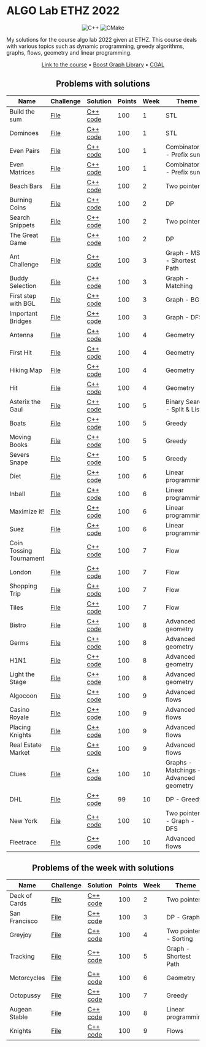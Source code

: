 # ALGO Lab ETHZ 2022

<div align="center">

![C++](https://img.shields.io/badge/c++-%2300599C.svg?style=for-the-badge&logo=c%2B%2B&logoColor=white) ![CMake](https://img.shields.io/badge/CMake-%23008FBA.svg?style=for-the-badge&logo=cmake&logoColor=white)

</div>

My solutions for the course algo lab 2022 given at ETHZ. This course deals with various topics such as dynamic programming, greedy algorithms, graphs, flows, geometry and linear programming.

<div align="center">

[Link to the course](https://cadmo.ethz.ch/education/lectures/HS22/algolab/index.html) • [Boost Graph Library](https://www.boost.org/doc/libs/1_78_0/libs/graph/doc/index.html) • [CGAL](https://www.cgal.org/)

</div>

<div align="center">

## Problems with solutions

| Name | Challenge | Solution | Points | Week | Theme |
| ------------- |---------------------- |------------------|-----------------|------------------|-----------------------|
| Build the sum | [File](./problems/build_the_sum.pdf) | [C++ code](./week1/Build%20the%20Sum.cpp) | 100 | 1 | STL |
| Dominoes | [File](./problems/dominoes.pdf) | [C++ code](./week1/Dominoes.cpp) | 100 | 1 | STL |
| Even Pairs | [File](./problems/even_pairs.pdf) | [C++ code](./week1/Even%20Pairs.cpp) | 100 | 1 | Combinatorics - Prefix sum |
| Even Matrices | [File](./problems/even_matrices.pdf) | [C++ code](./week1/Even%20Matrices.cpp) | 100 | 1 | Combinatorics - Prefix sum |
| Beach Bars | [File](./problems/beach_bars.pdf) | [C++ code](./week2/Beach%20Bars.cpp) | 100 | 2 | Two pointers |
| Burning Coins | [File](./problems/burning_coins.pdf) | [C++ code](./week2/Burning%20Coins.cpp) | 100 | 2 | DP |
| Search Snippets | [File](./problems/search_snippets.pdf) | [C++ code](./week2/Search%20Snippets.cpp) | 100 | 2 | Two pointers |
| The Great Game | [File](./problems/the_great_game.pdf) | [C++ code](./week2/The%20Great%20Game.cpp) | 100 | 2 | DP |
| Ant Challenge | [File](./problems/ant%20challenge.pdf) | [C++ code](./week3/Ant%20Challenge.cpp) | 100 | 3 | Graph - MST - Shortest Path |
| Buddy Selection | [File](./problems/buddy%20selection.pdf) | [C++ code](./week3/Buddy%20Selection.cpp) | 100 | 3 | Graph - Matching |
| First step with BGL | [File](./problems/first%20steps%20with%20bgl.pdf) | [C++ code](./week3/First%20steps%20with%20BGL.cpp) | 100 | 3 | Graph - BGL |
| Important Bridges | [File](./problems/important%20bridges.pdf) | [C++ code](./week3/Important%20Bridges.cpp) | 100 | 3 | Graph - DFS |
| Antenna | [File](./problems/antenna.pdf) | [C++ code](./week4/Antenna.cpp) | 100 |  4 |  Geometry |
| First Hit | [File](./problems/firsthit.pdf) | [C++ code](./week4/First%20Hit.cpp) | 100 | 4 | Geometry |
| Hiking Map | [File](./problems/hiking-maps.pdf) | [C++ code](./week4/Hiking%20Map.cpp) | 100 | 4 | Geometry |
| Hit | [File](./problems/hit.pdf) | [C++ code](./week4/First%20Hit.cpp) | 100 | 4 | Geometry |
| Asterix the Gaul | [File](./problems/asterix_the_gaul.pdf) | [C++ code](./week5/Asterix%20the%20Gaul.cpp) | 100 | 5 | Binary Search - Split & List |
| Boats | [File](./problems/boats.pdf) | [C++ code](./week5/Boats.cpp) | 100 | 5 | Greedy |
| Moving Books | [File](./problems/moving_books.pdf) | [C++ code](./week5/Moving%20Books.cpp) | 100 | 5 | Greedy |
| Severs Snape | [File](./problems/severus_snape.pdf) | [C++ code](./week5/Severus%20Snape.cpp) | 100 | 5 | Greedy |
| Diet | [File](./problems/diet.pdf) | [C++ code](./week6/Diet.cpp) | 100 | 6 | Linear programming |
| Inball | [File](./problems/inball.pdf) | [C++ code](./week6/Inball.cpp) | 100 | 6 | Linear programming |
| Maximize it!| [File](./problems/what%20is%20the%20maximum.pdf) | [C++ code](./week6/Maximize%20it!.cpp) | 100 | 6 | Linear programming |
| Suez | [File](./problems/suez.pdf) | [C++ code](./week6/Suez.cpp) | 100 | 6 | Linear programming |
| Coin Tossing Tournament | [File](./problems/coin%20cossing%20tournament.pdf) | [C++ code](./week7/Coin%20Tossing%20Tournament.cpp) | 100 | 7 | Flow |
| London | [File](./problems/london.pdf) | [C++ code](./week7/London.cpp) | 100 | 7 | Flow |
| Shopping Trip | [File](./problems/shopping%20trip.pdf) | [C++ code](./week7/Shopping%20Trip.cpp) | 100 | 7 | Flow |
| Tiles | [File](./problems/tiles.pdf) | [C++ code](./week7/Tiles.cpp) | 100 | 7 | Flow |
| Bistro | [File](./problems/bistro.pdf) | [C++ code](./week8/Bistro.cpp) | 100 | 8 | Advanced geometry |
| Germs | [File](./problems/germs.pdf) | [C++ code](./week8/Germs.cpp) | 100 | 8 | Advanced geometry |
| H1N1 | [File](./problems/h1n1.pdf) | [C++ code](./week8/H1N1.cpp) | 100 | 8 | Advanced geometry |
| Light the Stage | [File](./problems/light%20the%20stage.pdf) | [C++ code](./week8/Light%20the%20Stage.cpp) | 100 | 8 | Advanced geometry |
| Algocoon | [File](./problems/algoco%C3%B6n%20group.pdf) | [C++ code](./week9/Algocoon.cpp) | 100 | 9 | Advanced flows |
| Casino Royale | [File](./problems/casino%20royale.pdf) | [C++ code](./week9/Casino%20Royale.cpp) | 100 | 9 | Advanced flows |
| Placing Knights | [File](./problems/placing%20knights.pdf) | [C++ code](./week9/Placing%20Knights.cpp) | 100 | 9 | Advanced flows |
| Real Estate Market | [File](./problems/real%20estate%20market.pdf) | [C++ code](./week9/Real%20Estate%20Market.cpp) | 100 | 9 | Advanced flows |
| Clues | [File](./problems/clues.pdf) | [C++ code](./week10/Clues.cpp) | 100 | 10 | Graphs - Matchings - Advanced geometry |
| DHL | [File](./problems/dhl.pdf) | [C++ code](./week10/DHL.cpp) | 99 | 10 | DP - Greedy |
| New York | [File](./problems/new%20york.pdf) | [C++ code](./week10/New%20York.cpp) | 100 | 10 | Two pointers - Graph - DFS |
| Fleetrace | [File](./problems/fleetrace.pdf) | [C++ code](./week10/Fleetrace.cpp) | 100 | 10 | Advanced flows |

## Problems of the week with solutions

| Name | Challenge | Solution | Points | Week | Theme |
| ------------- |---------------------- |------------------|-----------------|------------------|-----------------------|
| Deck of Cards | [File](./problems/deck_of_cards.pdf) | [C++ code](./problems-of-the-week/Deck%20of%20Cards.cpp) | 100 | 2 | Two pointers |
| San Francisco | [File](./problems/san_francisco.pdf) | [C++ code](./problems-of-the-week/San%20Francisco.cpp) | 100 | 3 | DP - Graph |
| Greyjoy | [File](./problems/greyjoy.pdf) | [C++ code](./problems-of-the-week/Greyjoy.cpp) | 100 | 4 | Two pointers - Sorting |
| Tracking | [File](./problems/tracking.pdf) | [C++ code](./problems-of-the-week/Tracking.cpp) | 100 | 5 | Graph - Shortest Path |
| Motorcycles| [File](./problems/motorcycles.pdf) | [C++ code](./problems-of-the-week/Motorcycles.cpp) | 100 | 6 | Geometry |
| Octopussy | [File](./problems/octopussy.pdf) | [C++ code](./problems-of-the-week/Octopussy.cpp) | 100 | 7 | Greedy |
| Augean Stable | [File](./problems/the%20augean%20stables.pdf) | [C++ code](./problems-of-the-week/Augean%20Stable.cpp) | 100 | 8 | Linear programming |
| Knights | [File](./problems/knights.pdf) | [C++ code](./problems-of-the-week/Knights.cpp) | 100 | 9 | Flows |

</div>